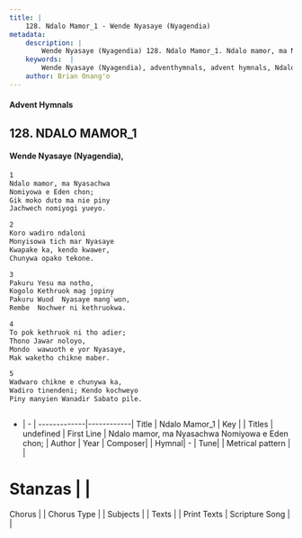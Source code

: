 ```yaml
---
title: |
    128. Ndalo Mamor_1 - Wende Nyasaye (Nyagendia)
metadata:
    description: |
        Wende Nyasaye (Nyagendia) 128. Ndalo Mamor_1. Ndalo mamor, ma Nyasachwa Nomiyowa e Eden chon; Gik moko duto ma nie piny Jachwech nomiyogi yueyo.  
    keywords:  |
        Wende Nyasaye (Nyagendia), adventhymnals, advent hymnals, Ndalo Mamor_1, Ndalo mamor, ma Nyasachwa Nomiyowa e Eden chon;. 
    author: Brian Onang'o
---
```


#### Advent Hymnals
## 128. NDALO MAMOR_1
####  Wende Nyasaye (Nyagendia),

```txt
1
Ndalo mamor, ma Nyasachwa
Nomiyowa e Eden chon;
Gik moko duto ma nie piny
Jachwech nomiyogi yueyo.

2
Koro wadiro ndaloni
Monyisowa tich mar Nyasaye
Kwapake ka, kendo kwawer,
Chunywa opako tekone.

3
Pakuru Yesu ma notho,
Kogolo Kethruok mag jopiny
Pakuru Wuod  Nyasaye mang`won,
Rembe  Nochwer ni kethruokwa.

4
To pok kethruok ni tho adier;
Thono Jawar noloyo,
Mondo  wawuoth e yor Nyasaye,
Mak waketho chikne maber.

5
Wadwaro chikne e chunywa ka,
Wadiro tinendeni; Kendo kochweyo
Piny manyien Wanadir Sabato pile.



```

- |   -  |
-------------|------------|
Title | Ndalo Mamor_1 |
Key |  |
Titles | undefined |
First Line | Ndalo mamor, ma Nyasachwa Nomiyowa e Eden chon; |
Author | 
Year | 
Composer| |
Hymnal|  - |
Tune|  |
Metrical pattern | |
# Stanzas |  |
Chorus |  |
Chorus Type |  |
Subjects | |
Texts |  |
Print Texts | 
Scripture Song |  |
    
